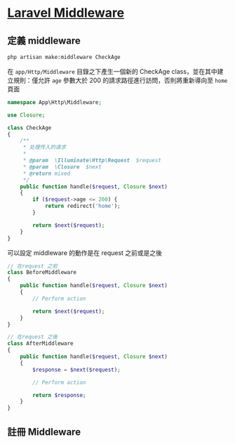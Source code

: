 # [Laravel Middleware](https://learnku.com/docs/laravel/8.x/middleware/9366)

## 定義 middleware

```bash
php artisan make:middleware CheckAge
```

在 `app/Http/Middleware` 目錄之下產生一個新的 CheckAge class，並在其中建立規則：僅允許 `age` 參數大於 200 的請求路徑進行訪問，否則將重新導向至 `home` 頁面

```php
namespace App\Http\Middleware;

use Closure;

class CheckAge
{
    /**
     * 处理传入的请求
     *
     * @param  \Illuminate\Http\Request  $request
     * @param  \Closure  $next
     * @return mixed
     */
    public function handle($request, Closure $next)
    {
        if ($request->age <= 200) {
            return redirect('home');
        }

        return $next($request);
    }
}
```

可以設定 middleware 的動作是在 request 之前或是之後

```php
// 在request 之前
class BeforeMiddleware
{
    public function handle($request, Closure $next)
    {
        // Perform action

        return $next($request);
    }
}

// 在request 之後
class AfterMiddleware
{
    public function handle($request, Closure $next)
    {
        $response = $next($request);

        // Perform action

        return $response;
    }
}
```

## 註冊 Middleware

